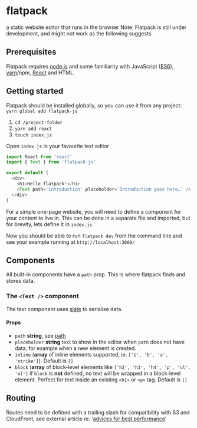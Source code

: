 # flatpack

a static website editor that runs in the browser
Note: Flatpack is still under development, and might not work as the following suggests

## Prerequisites
Flatpack requires <a href="https://nodejs.org/">node.js</a> and some familiarity
with JavaScript&nbsp;(<a href="https://www.ecma-international.org/ecma-262/6.0/">ES6</a>),
<a href="https://yarnpkg.com/">yarn</a>/npm,
<a href="https://facebook.github.io/react/">React</a> and HTML.

## Getting started

Flatpack should be installed globally, so you can use it from any project: `yarn global add flatpack-js`

1. `cd /project-folder`
2. `yarn add react`
3. `touch index.js`

Open `index.js` in your favourite text editor

```javascript
import React from 'react'
import { Text } from 'flatpack-js'

export default (
  <div>
    <h1>Hello flatpack!</h1>
    <Text path='introduction' placeholder='Introduction goes here…' />
  </div>
)
```

For a simple one-page website, you will need to define a component
for your content to live in.
This can be done in a separate file and imported, but for brevity,
lets define it in `index.js`.

Now you should be able to run <code>flatpack dev</code> from
the command line and see your example running at `http://localhost:3000/`

## Components
All built-in components have a `path` prop. This is where flatpack finds and stores data.

### The `<Text />` component
The text component uses [slate](https://github.com/ianstormtaylor/slate/) to serialise data.

#### Props
- `path` **string**, see [path](#path)
- `placeholder` **string** text to show in the editor when `path` does not have data, for example when a new element is created.
- `inline` (**array** of inline elements supported, ie. `['i', 'b', 'a', 'strike']`). Default is `[]`
- `block` (**array** of block-level elements like `['h2', 'h3', 'h4', 'p', 'ul', 'ol']` if `block` is **not** defined, no text will be wrapped in a block-level element. Perfect for text inside an existing `<h1>` or `<p>` tag. Default is `[]`

## Routing
Routes need to be defined with a trailing slash for compatibility with S3 and CloudFront, see external article re. ‘[advices for best performance](http://www.michaelgallego.fr/blog/2013/08/27/static-website-on-s3-cloudfront-and-route-53-the-right-way/#advices-for-best-performance)’
